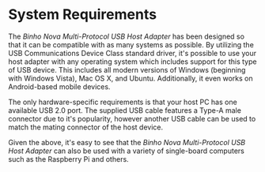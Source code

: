 # System Requirements

The _Binho Nova Multi-Protocol USB Host Adapter_ has been designed so that it can be compatible with as many systems as possible. By utilizing the USB Communications Device Class standard driver, it's possible to use your host adapter with any operating system which includes support for this type of USB device. This includes all modern versions of Windows (beginning with Windows Vista), Mac OS X, and Ubuntu. Additionally, it even works on Android-based mobile devices.

The only hardware-specific requirements is that your host PC has one available USB 2.0 port. The supplied  USB cable features a Type-A male connector due to it's popularity, however another USB cable can be used to match the mating connector of the host device.

Given the above, it's easy to see that the _Binho Nova Multi-Protocol USB Host Adapter_ can also be used with a variety of single-board computers such as the Raspberry Pi and others.
